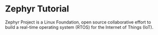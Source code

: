 # Zephyr Tutorial
Zephyr Project is a Linux Foundation, open source collaborative effort to build a real-time operating system (RTOS) for the Internet of Things (IoT).
